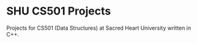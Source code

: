 # SHU CS501 Projects
Projects for CS501 (Data Structures) at Sacred Heart University written in C++.
